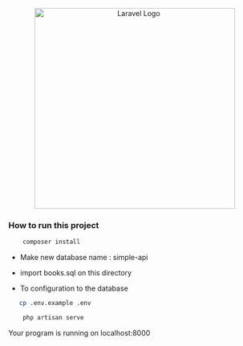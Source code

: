 <p align="center"><a href="https://laravel.com" target="_blank"><img src="https://raw.githubusercontent.com/laravel/art/master/logo-lockup/5%20SVG/2%20CMYK/1%20Full%20Color/laravel-logolockup-cmyk-red.svg" width="400" alt="Laravel Logo"></a></p>

<h3>How to run this project</h3>

```bash
    composer install 
 ```

- Make new database name : simple-api
- import books.sql on this directory
  
 - To configuration to the database 
 ```bash
    cp .env.example .env
 ```

```bash
    php artisan serve
```

<p>Your program is running on localhost:8000</p>
